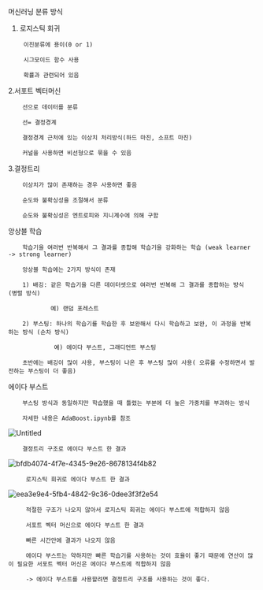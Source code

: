 머신러닝 분류 방식

1. 로지스틱 회귀
   
        이진분류에 용이(0 or 1)
   
        시그모이드 함수 사용
   
        확률과 관련되어 있음

2.서포트 벡터머신

        선으로 데이터를 분류
        
        선= 결정경계
        
        결정경계 근처에 있는 이상치 처리방식(하드 마진, 소프트 마진)
        
        커널을 사용하면 비선형으로 묶을 수 있음
        
3.결정트리

        이상치가 많이 존재하는 경우 사용하면 좋음
        
        순도와 불확싱성을 조절해서 분류
        
        순도와 불확싱성은 엔트로피와 지니계수에 의해 구함

앙상블 학습

        학습기을 여러번 반복해서 그 결과를 종합해 학습기을 강화하는 학습 (weak learner -> strong learner)
        
        앙상블 학습에는 2가지 방식이 존재
        
        1) 배깅: 같은 학습기을 다른 데이터셋으로 여러번 반복해 그 결과를 종합하는 방식 (병렬 방식)
        
                예) 랜덤 포레스트
                
        2) 부스팅: 하나의 학습기를 학습한 후 보완해서 다시 학습하고 보완, 이 과정을 반복하는 방식 (순차 방식)
        
                 예) 에이다 부스트, 그래디언트 부스팅
                 
        초반에는 배깅이 많이 사용, 부스팅이 나온 후 부스팅 많이 사용( 오류를 수정하면서 발전하는 부스팅이 더 좋음)

에이다 부스트

        부스팅 방식과 동일하지만 학습했을 때 틀렸는 부분에 더 높은 가중치를 부과하는 방식

        자세한 내용은 AdaBoost.ipynb를 참조
        
![Untitled](https://github.com/Copy-Fox/Study/assets/154932134/5dafb3a1-bb8d-4898-afb0-14d2f150b349)

        결정트리 구조로 에이다 부스트 한 결과

![bfdb4074-4f7e-4345-9e26-8678134f4b82](https://github.com/Copy-Fox/Study/assets/154932134/6068557f-1185-4355-9a05-4f151a719985)

         로지스틱 회귀로 에이다 부스트 한 결과

![eea3e9e4-5fb4-4842-9c36-0dee3f3f2e54](https://github.com/Copy-Fox/Study/assets/154932134/b3e7219c-24ee-48a1-a299-0c9c6501c999)

         적절한 구조가 나오지 않아서 로지스틱 회귀는 에이다 부스트에 적합하지 않음

         서포트 벡터 머신으로 에이다 부스트 한 결과
         
         빠른 시간안에 결과가 나오지 않음
         
         에이다 부스트는 약하지만 빠른 학습기를 사용하는 것이 효율이 좋기 때문에 연산이 많이 필요한 서포트 벡터 머신은 에이다 부스트에 적합하지 않음

         -> 에이다 부스트를 사용할려면 결정트리 구조를 사용하는 것이 좋다.
